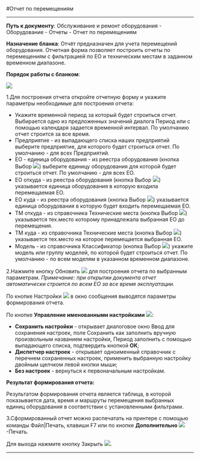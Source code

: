 ﻿#Отчет по перемещениям

----------
**Путь к документу**:  Обслуживание и ремонт оборудования - Оборудование - Отчеты - Отчет по перемещениям

**Назначение бланка**: Отчёт предназначен для учета перемещений оборудования. Отчетная форма позволяет построить отчеты по перемещениям с фильтрацией по ЕО и техническим местам в заданном временном диапазоне.

**Порядок работы с бланком**:

![](topic:.EquipmentRegistry.AddFiles.Screenshot_11057.jpg)

1.Для построения отчета откройте отчетную форму и укажите параметры необходимые для построения отчета:

- Укажите временной период за который будет строиться отчет. Выбирается одно из предложенных значений диалога Период или с помощью календаря задается временной интервал.  По умолчанию отчет строится за все время. 
- Предприятие - из выпадающего списка наших предприятий выберите предприятие, для которого будет строиться отчет. По умолчанию - для всех  Предприятий.
- ЕО - единица оборудования - из реестра оборудования (кнопка Выбор ![](topic:Com.AddFiles.Btn_select.png)) выберите единицу оборудования для которой будет строиться отчет. По умолчанию - для всех  ЕО.
- ЕО откуда - из реестра оборудования (кнопка Выбор ![](topic:Com.AddFiles.Btn_select.png)) указывается единица оборудования в которую входила перемещаемая ЕО.
- ЕО куда - из реестра оборудования (кнопка Выбор ![](topic:Com.AddFiles.Btn_select.png)) указывается единица оборудования в которую будет входить перемещаемая ЕО.
- ТМ откуда - из справочника Технические места (кнопка Выбор ![](topic:Com.AddFiles.Btn_select.png)) указывается тех.место которому принадлежала выбранная ЕО до перемещения.
- ТМ куда - из справочника Технические места (кнопка Выбор ![](topic:Com.AddFiles.Btn_select.png)) указывается тех.место на которое перемещается выбранная ЕО.
- Модель - из справочника Классификатор (кнопка Выбор  ![](topic:Com.AddFiles.Btn_select.png)) укажите модель или группу моделей, по которой будет строиться отчет. По умолчанию - по всем моделям в указанном временном диапазоне.


2.Нажмите кнопку Обновить  ![](topic:Com.AddFiles.Buttons.Btn_Refresh.png)  для построения отчета по выбранным параметрам. *Примечание: при открытии документа отчет автоматически строится по всем ЕО  за все время эксплуатации.*

По кнопке Настройки ![](topic:Com.AddFiles.Buttons.Btn_settings.png) в окно сообщения выводятся параметры формирования отчета.

По кнопке **Управление именованными настройками** ![](topic:Com.AddFiles.Buttons.Btn_Settings_menager.png):
- **Сохранить настройки** -  открывает диалоговое окно Ввод для сохранения настроек, поле Сохранить как заполнить вручную произвольным названием настройки, Период заполнить с помощью выпадающего списка, подтвердить кнопкой **ОК**;
- **Диспетчер настроек** - открывает одноименный справочник с перечнем сохраненных настроек, применить  выбранную настройку двойным щелчком левой кнопки мыши;
- **Без настроек** - вернуться к первоначальным настройкам.


**Результат формирования отчета:**

Результатом  формирования  отчета является  таблица, в которой показывается дата, время и маршруты перемещения выбранных единиц оборудования в соответствии с установленными фильтрами.

3.Сформированный отчет можно распечатать на принтере с помощью команды Файл|Печать, клавиши F7 или по кнопке **Дополнительно** ![](topic:Com.AddFiles.Buttons.Btn_SystemMenu.png)-Печать.

Для выхода нажмите кнопку Закрыть ![](topic:Com.AddFiles.Buttons.BtnCloseCancel.png).


----------